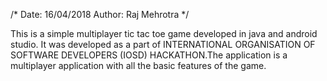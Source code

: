  /*
    Date: 16/04/2018
    Author: Raj Mehrotra
  */
  
  This is a simple multiplayer tic tac toe game developed in java and android studio. It was developed as a part of INTERNATIONAL ORGANISATION OF SOFTWARE DEVELOPERS
  (IOSD) HACKATHON.The application is a multiplayer application with all the basic features of the game.
